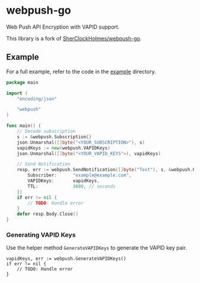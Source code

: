 # webpush-go

Web Push API Encryption with VAPID support.

This library is a fork of [SherClockHolmes/webpush-go](https://github.com/SherClockHolmes/webpush-go).

## Example

For a full example, refer to the code in the [example](example/) directory.

```go
package main

import (
	"encoding/json"

	"webpush"
)

func main() {
	// Decode subscription
	s := &webpush.Subscription{}
	json.Unmarshal([]byte("<YOUR_SUBSCRIPTION>"), s)
	vapidKeys := new(webpush.VAPIDKeys)
	json.Unmarshal([]byte("<YOUR_VAPID_KEYS">), vapidKeys)

	// Send Notification
	resp, err := webpush.SendNotification([]byte("Test"), s, &webpush.Options{
		Subscriber:      "example@example.com",
		VAPIDKeys:       vapidKeys,
		TTL:             3600, // seconds
	})
	if err != nil {
		// TODO: Handle error
	}
	defer resp.Body.Close()
}
```

### Generating VAPID Keys

Use the helper method `GenerateVAPIDKeys` to generate the VAPID key pair.

```golang
vapidKeys, err := webpush.GenerateVAPIDKeys()
if err != nil {
	// TODO: Handle error
}
```

